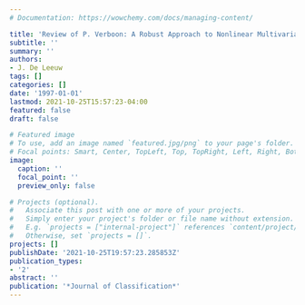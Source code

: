 ```yaml
---
# Documentation: https://wowchemy.com/docs/managing-content/

title: 'Review of P. Verboon: A Robust Approach to Nonlinear Multivariate Analysis'
subtitle: ''
summary: ''
authors:
- J. De Leeuw
tags: []
categories: []
date: '1997-01-01'
lastmod: 2021-10-25T15:57:23-04:00
featured: false
draft: false

# Featured image
# To use, add an image named `featured.jpg/png` to your page's folder.
# Focal points: Smart, Center, TopLeft, Top, TopRight, Left, Right, BottomLeft, Bottom, BottomRight.
image:
  caption: ''
  focal_point: ''
  preview_only: false

# Projects (optional).
#   Associate this post with one or more of your projects.
#   Simply enter your project's folder or file name without extension.
#   E.g. `projects = ["internal-project"]` references `content/project/deep-learning/index.md`.
#   Otherwise, set `projects = []`.
projects: []
publishDate: '2021-10-25T19:57:23.285853Z'
publication_types:
- '2'
abstract: ''
publication: '*Journal of Classification*'
---
```

